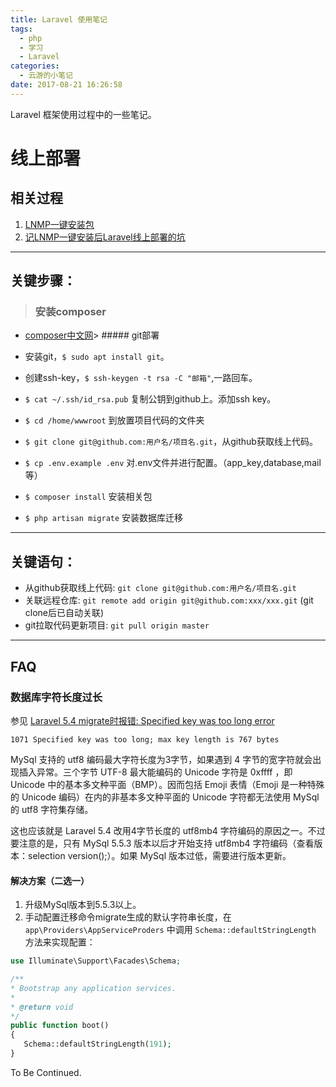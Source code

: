 ```yaml
---
title: Laravel 使用笔记
tags:
  - php
  - 学习
  - Laravel
categories:
  - 云游的小笔记
date: 2017-08-21 16:26:58
---
```


Laravel 框架使用过程中的一些笔记。

<!-- more -->

# 线上部署

## 相关过程

1. [LNMP一键安装包](http://www.yunyoujun.cn/2017/08/20/lnmp%e4%b8%80%e9%94%ae%e5%ae%89%e8%a3%85%e5%8c%85/)
2. [记LNMP一键安装后Laravel线上部署的坑](http://www.yunyoujun.cn/2017/08/20/%e8%ae%b0laravel%e7%ba%bf%e4%b8%8a%e9%83%a8%e7%bd%b2%e7%9a%84%e5%9d%91/)

* * *

## 关键步骤：

> ### 安装composer

* [composer中文网](http://www.phpcomposer.com/)> ##### git部署

* 安装git，`$ sudo apt install git`。
* 创建ssh-key，`$ ssh-keygen -t rsa -C "邮箱"`,一路回车。
* `$ cat ~/.ssh/id_rsa.pub` 复制公钥到github上。添加ssh key。
* `$ cd /home/wwwroot` 到放置项目代码的文件夹
* `$ git clone git@github.com:用户名/项目名.git`，从github获取线上代码。
* `$ cp .env.example .env` 对.env文件并进行配置。（app_key,database,mail等）
* `$ composer install` 安装相关包
* `$ php artisan migrate` 安装数据库迁移

* * *

## 关键语句：

* 从github获取线上代码: `git clone git@github.com:用户名/项目名.git`
* 关联远程仓库: `git remote add origin git@github.com:xxx/xxx.git` (git clone后已自动关联)
* git拉取代码更新项目: `git pull origin master`

---

## FAQ

### 数据库字符长度过长

参见 [Laravel 5.4 migrate时报错: Specified key was too long error](https://segmentfault.com/a/1190000008416200)

```
1071 Specified key was too long; max key length is 767 bytes
```

MySql 支持的 utf8 编码最大字符长度为3字节，如果遇到 4 字节的宽字符就会出现插入异常。三个字节 UTF-8 最大能编码的 Unicode 字符是 0xffff ，即 Unicode 中的基本多文种平面（BMP）。因而包括 Emoji 表情（Emoji 是一种特殊的 Unicode 编码）在内的非基本多文种平面的 Unicode 字符都无法使用 MySql 的 utf8 字符集存储。

这也应该就是 Laravel 5.4 改用4字节长度的 utf8mb4 字符编码的原因之一。不过要注意的是，只有 MySql 5.5.3 版本以后才开始支持 utf8mb4 字符编码（查看版本：selection version();）。如果 MySql 版本过低，需要进行版本更新。

#### 解决方案（二选一）

1. 升级MySql版本到5.5.3以上。
2. 手动配置迁移命令migrate生成的默认字符串长度，在 `app\Providers\AppServiceProders` 中调用 `Schema::defaultStringLength` 方法来实现配置：

```php
use Illuminate\Support\Facades\Schema;

/**
* Bootstrap any application services.
*
* @return void
*/
public function boot()
{
   Schema::defaultStringLength(191);
}
```

To Be Continued.